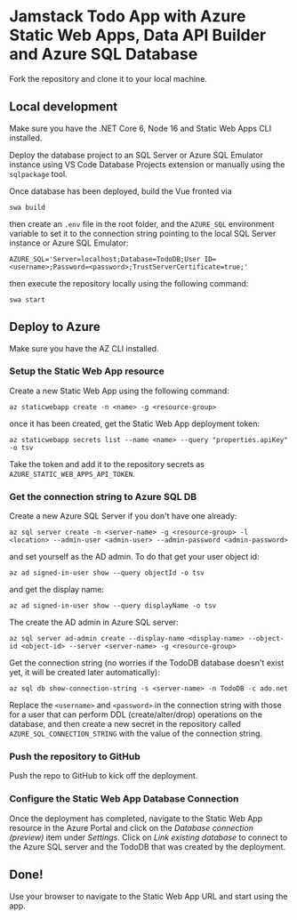 # Jamstack Todo App with Azure Static Web Apps, Data API Builder and Azure SQL Database

Fork the repository and clone it to your local machine.

## Local development

Make sure you have the .NET Core 6, Node 16 and Static Web Apps CLI installed.

Deploy the database project to an SQL Server or Azure SQL Emulator instance using VS Code Database Projects extension or manually using the `sqlpackage` tool.

Once database has been deployed, build the Vue fronted via

```shell
swa build
```

then create an `.env` file in the root folder, and the `AZURE_SQL` environment variable to set it to the connection string pointing to the local SQL Server instance or Azure SQL Emulator:

```shell
AZURE_SQL='Server=localhost;Database=TodoDB;User ID=<username>;Password=<password>;TrustServerCertificate=true;'
```

then execute the repository locally using the following command:

```shell
swa start
```

## Deploy to Azure

Make sure you have the AZ CLI installed.

### Setup the Static Web App resource

Create a new Static Web App using the following command:

```shell
az staticwebapp create -n <name> -g <resource-group>
```

once it has been created, get the Static Web App deployment token:

```shell
az staticwebapp secrets list --name <name> --query "properties.apiKey" -o tsv
```

Take the token and add it to the repository secrets as `AZURE_STATIC_WEB_APPS_API_TOKEN`.

### Get the connection string to Azure SQL DB

Create a new Azure SQL Server if you don't have one already: 

```shell
az sql server create -n <server-name> -g <resource-group> -l <location> --admin-user <admin-user> --admin-password <admin-password>
```

and set yourself as the AD admin. To do that get your user object id:

```shell
az ad signed-in-user show --query objectId -o tsv
```

and get the display name:

```shell
az ad signed-in-user show --query displayName -o tsv
```

The create the AD admin in Azure SQL server:

```shell
az sql server ad-admin create --display-name <display-name> --object-id <object-id> --server <server-name> -g <resource-group>
```

Get the connection string (no worries if the TodoDB database doesn't exist yet, it will be created later automatically):

```shell 
az sql db show-connection-string -s <server-name> -n TodoDB -c ado.net
```

Replace the `<username>` and `<password>` in the connection string with those for a user that can perform DDL (create/alter/drop) operations on the database, and then create a new secret in the repository called `AZURE_SQL_CONNECTION_STRING` with the value of the connection string.

### Push the repository to GitHub

Push the repo to GitHub to kick off the deployment.

### Configure the Static Web App Database Connection

Once the deployment has completed, navigate to the Static Web App resource in the Azure Portal and click on the *Database connection (preview)* item under *Settings*. Click on *Link existing database* to connect to the Azure SQL server and the TodoDB that was created by the deployment.

## Done!

Use your browser to navigate to the Static Web App URL and start using the app.